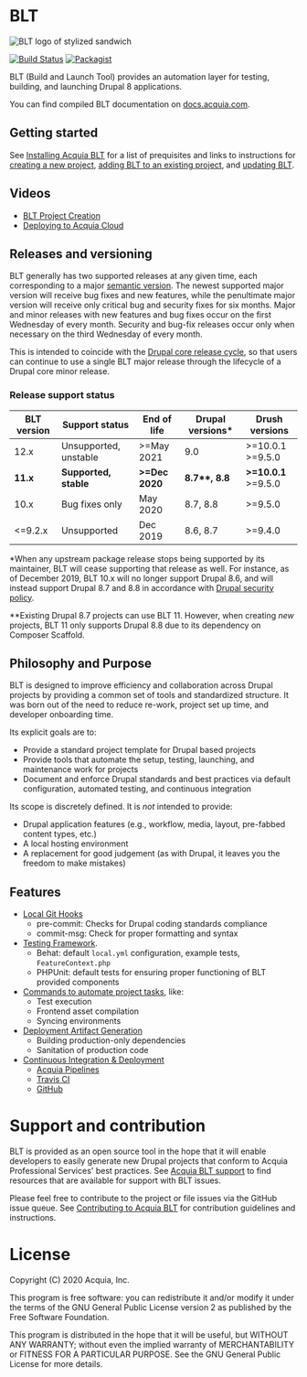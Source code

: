 # BLT

![BLT logo of stylized sandwich](https://github.com/acquia/blt/raw/11.x/docs/_static/blt-logo.png)

[![Build Status](https://travis-ci.com/acquia/blt.svg?branch=11.x)](https://travis-ci.com/acquia/blt) [![Packagist](https://img.shields.io/packagist/v/acquia/blt.svg)](https://packagist.org/packages/acquia/blt)

BLT (Build and Launch Tool) provides an automation layer for testing, building, and launching Drupal 8 applications.

You can find compiled BLT documentation on [docs.acquia.com](https://docs.acquia.com/blt).

## Getting started

See [Installing Acquia BLT](https://docs.acquia.com/blt/install/) for a list of prequisites and links to instructions for [creating a new project](https://docs.acquia.com/blt/install/creating-new-project/), [adding BLT to an existing project](https://docs.acquia.com/blt/install/adding-to-project/), and [updating BLT](https://docs.acquia.com/blt/install/updating-blt/).

## Videos

* [BLT Project Creation](https://www.youtube.com/watch?v=KBwS0fsmXRs)
* [Deploying to Acquia Cloud](https://www.youtube.com/watch?v=jjnPMvZ2x-c)

## Releases and versioning

BLT generally has two supported releases at any given time, each corresponding to a major [semantic version](https://semver.org/). The newest supported major version will receive bug fixes and new features, while the penultimate major version will receive only critical bug and security fixes for six months. Major and minor releases with new features and bug fixes occur on the first Wednesday of every month. Security and bug-fix releases occur only when necessary on the third Wednesday of every month.

This is intended to coincide with the [Drupal core release cycle](https://www.drupal.org/core/release-cycle-overview), so that users can continue to use a single BLT major release through the lifecycle of a Drupal core minor release.

### Release support status

| BLT version | Support status        | End of life    |  Drupal versions* | Drush versions         |
|-------------|-----------------------|----------------|-------------------|------------------------|
| 12.x        | Unsupported, unstable | \>=May 2021    | 9.0               | \>=10.0.1<br>\>=9.5.0    |
| **11.x**    | **Supported, stable** | **>=Dec 2020** | **8.7\*\*, 8.8**  | **>=10.0.1**<br>\>=9.5.0 |
| 10.x        | Bug fixes only        | May 2020       | 8.7, 8.8          | \>=9.5.0               |
| <=9.2.x     | Unsupported           | Dec 2019       | 8.6, 8.7          | \>=9.4.0               |

*When any upstream package release stops being supported by its maintainer, BLT will cease supporting that release as well. For instance, as of December 2019, BLT 10.x will no longer support Drupal 8.6, and will instead support Drupal 8.7 and 8.8  in accordance with [Drupal security policy](https://www.drupal.org/drupal-security-team/general-information).

**Existing Drupal 8.7 projects can use BLT 11. However, when creating _new_ projects, BLT 11 only supports Drupal 8.8 due to its dependency on Composer Scaffold.

## Philosophy and Purpose

BLT is designed to improve efficiency and collaboration across Drupal projects by providing a common set of tools and standardized structure. It was born out of the need to reduce re-work, project set up time, and developer onboarding time.

Its explicit goals are to:

* Provide a standard project template for Drupal based projects
* Provide tools that automate the setup, testing, launching, and maintenance work for projects
* Document and enforce Drupal standards and best practices via default configuration, automated testing, and continuous integration

Its scope is discretely defined. It is *not* intended to provide:

* Drupal application features (e.g., workflow, media, layout, pre-fabbed content types, etc.)
* A local hosting environment
* A replacement for good judgement (as with Drupal, it leaves you the freedom to make mistakes)

## Features

* [Local Git Hooks](https://github.com/acquia/blt/tree/11.x/scripts/git-hooks)
    * pre-commit: Checks for Drupal coding standards compliance
    * commit-msg: Check for proper formatting and syntax
* [Testing Framework](https://github.com/acquia/blt/tree/11.x/template/tests).
    * Behat: default `local.yml` configuration, example tests, `FeatureContext.php`
    * PHPUnit: default tests for ensuring proper functioning of BLT provided components
* [Commands to automate project tasks](https://docs.acquia.com/blt/developer/project-tasks/), like:
    * Test execution
    * Frontend asset compilation
    * Syncing environments
* [Deployment Artifact Generation](https://docs.acquia.com/blt/tech-architect/deploy/)
    * Building production-only dependencies
    * Sanitation of production code
* [Continuous Integration & Deployment](https://docs.acquia.com/blt/tech-architect/ci/)
    * [Acquia Pipelines](https://dev.acquia.com/request-invite-acquia-pipelines)
    * [Travis CI](https://travis-ci.com)
    * [GitHub](https://github.com)

# Support and contribution

BLT is provided as an open source tool in the hope that it will enable developers to easily generate new Drupal projects that conform to Acquia Professional Services' best practices. See [Acquia BLT support](https://docs.acquia.com/blt/support/) to find resources that are available for support with BLT issues.

Please feel free to contribute to the project or file issues via the GitHub issue queue. See [Contributing to Acquia BLT](https://docs.acquia.com/blt/contributing/) for contribution guidelines and instructions.
# License

Copyright (C) 2020 Acquia, Inc.

This program is free software: you can redistribute it and/or modify it under the terms of the GNU General Public License version 2 as published by the Free Software Foundation.

This program is distributed in the hope that it will be useful, but WITHOUT ANY WARRANTY; without even the implied warranty of MERCHANTABILITY or FITNESS FOR A PARTICULAR PURPOSE.  See the GNU General Public License for more details.
